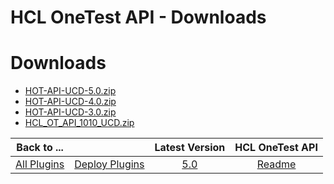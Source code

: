 
HCL OneTest API - Downloads
===========================

# Downloads

- [HOT-API-UCD-5.0.zip](https://raw.githubusercontent.com/UrbanCode/IBM-UCD-PLUGINS/main/files/HCLOneTestAPI/HOT-API-UCD-5.0.zip)
- [HOT-API-UCD-4.0.zip](https://raw.githubusercontent.com/UrbanCode/IBM-UCD-PLUGINS/main/files/HCLOneTestAPI/HOT-API-UCD-4.0.zip)
- [HOT-API-UCD-3.0.zip](https://raw.githubusercontent.com/UrbanCode/IBM-UCD-PLUGINS/main/files/HCLOneTestAPI/HOT-API-UCD-3.0.zip)
- [HCL_OT_API_1010_UCD.zip](https://raw.githubusercontent.com/UrbanCode/IBM-UCD-PLUGINS/main/files/HCLOneTestAPI/HCL_OT_API_1010_UCD.zip)

|Back to ...||Latest Version|HCL OneTest API |
| :---: | :---: | :---: | :---: |
|[All Plugins](../../index.md)|[Deploy Plugins](../README.md)|[5.0](https://raw.githubusercontent.com/UrbanCode/IBM-UCD-PLUGINS/main/files/HCLOneTestAPI/HOT-API-UCD-5.0.zip)|[Readme](README.md)|

